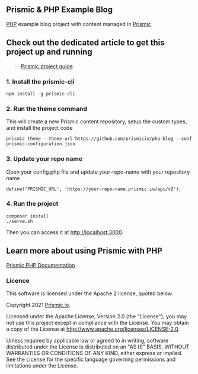 ## Prismic & PHP Example Blog

[PHP](https://www.php.net/) example blog project with content managed in [Prismic](https://prismic.io/)

## Check out the dedicated article to get this project up and running
> [Prismic project guide](https://user-guides.prismic.io/en/articles/868735-sample-blog-with-api-based-cms-in-php)

### 1. Install the prismic-cli
```
npm install -g prismic-cli
```

### 2. Run the theme command
This will create a new Prismic content repository, setup the custom types, and install the project code
```
prismic theme --theme-url https://github.com/prismicio/php-blog --conf prismic-configuration.json
```

### 3. Update your repo name
Open your config.php file and update your-repo-name with your repository name

```
define('PRISMIC_URL', 'https://your-repo-name.prismic.io/api/v2');
```
### 4. Run the project
```
composer install
./serve.sh  
```
Then you can access it at [http://localhost:3000](http://localhost:3000).
## Learn more about using Prismic with PHP
[Prismic PHP Documentation](https://prismic.io/docs/technologies/getting-started-php)
### Licence

This software is licensed under the Apache 2 license, quoted below.

Copyright 2021 [Prismic.io](http://www.prismic.io).

Licensed under the Apache License, Version 2.0 (the "License"); you may not use this project except in compliance with the License. You may obtain a copy of the License at http://www.apache.org/licenses/LICENSE-2.0.

Unless required by applicable law or agreed to in writing, software distributed under the License is distributed on an "AS IS" BASIS, WITHOUT WARRANTIES OR CONDITIONS OF ANY KIND, either express or implied. See the License for the specific language governing permissions and limitations under the License.
